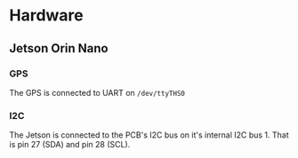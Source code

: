 # Hardware

## Jetson Orin Nano

### GPS

The GPS is connected to UART on `/dev/ttyTHS0`

### I2C

The Jetson is connected to the PCB's I2C bus on it's internal I2C bus 1.
That is pin 27 (SDA) and pin 28 (SCL).
